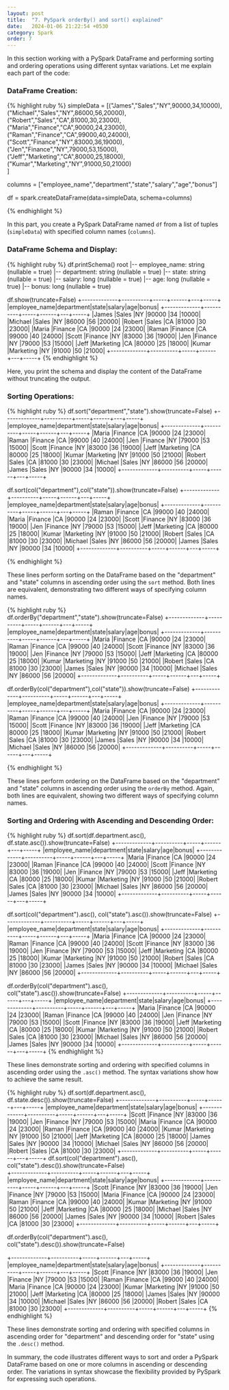 ```yaml
---
layout: post
title:  "7. PySpark orderBy() and sort() explained"
date:   2024-01-06 21:22:54 +0530
category: Spark
order: 7
---
```

In this section working with a PySpark DataFrame and performing sorting and ordering operations using different syntax variations. Let me explain each part of the code:

### **DataFrame Creation:**

{% highlight ruby %}
simpleData = [("James","Sales","NY",90000,34,10000), \
    ("Michael","Sales","NY",86000,56,20000), \
    ("Robert","Sales","CA",81000,30,23000), \
    ("Maria","Finance","CA",90000,24,23000), \
    ("Raman","Finance","CA",99000,40,24000), \
    ("Scott","Finance","NY",83000,36,19000), \
    ("Jen","Finance","NY",79000,53,15000), \
    ("Jeff","Marketing","CA",80000,25,18000), \
    ("Kumar","Marketing","NY",91000,50,21000) \
]

columns = ["employee_name","department","state","salary","age","bonus"]

df = spark.createDataFrame(data=simpleData, schema=columns)


{% endhighlight %}

In this part, you create a PySpark DataFrame named `df` from a list of tuples (`simpleData`) with specified column names (`columns`).

### **DataFrame Schema and Display:**

{% highlight ruby %}
df.printSchema()
root
 |-- employee_name: string (nullable = true)
 |-- department: string (nullable = true)
 |-- state: string (nullable = true)
 |-- salary: long (nullable = true)
 |-- age: long (nullable = true)
 |-- bonus: long (nullable = true)

df.show(truncate=False)
+-------------+----------+-----+------+---+-----+
|employee_name|department|state|salary|age|bonus|
+-------------+----------+-----+------+---+-----+
|James        |Sales     |NY   |90000 |34 |10000|
|Michael      |Sales     |NY   |86000 |56 |20000|
|Robert       |Sales     |CA   |81000 |30 |23000|
|Maria        |Finance   |CA   |90000 |24 |23000|
|Raman        |Finance   |CA   |99000 |40 |24000|
|Scott        |Finance   |NY   |83000 |36 |19000|
|Jen          |Finance   |NY   |79000 |53 |15000|
|Jeff         |Marketing |CA   |80000 |25 |18000|
|Kumar        |Marketing |NY   |91000 |50 |21000|
+-------------+----------+-----+------+---+-----+
{% endhighlight %}

Here, you print the schema and display the content of the DataFrame without truncating the output.

### **Sorting Operations:**

{% highlight ruby %}
df.sort("department","state").show(truncate=False)
+-------------+----------+-----+------+---+-----+
|employee_name|department|state|salary|age|bonus|
+-------------+----------+-----+------+---+-----+
|Maria        |Finance   |CA   |90000 |24 |23000|
|Raman        |Finance   |CA   |99000 |40 |24000|
|Jen          |Finance   |NY   |79000 |53 |15000|
|Scott        |Finance   |NY   |83000 |36 |19000|
|Jeff         |Marketing |CA   |80000 |25 |18000|
|Kumar        |Marketing |NY   |91000 |50 |21000|
|Robert       |Sales     |CA   |81000 |30 |23000|
|Michael      |Sales     |NY   |86000 |56 |20000|
|James        |Sales     |NY   |90000 |34 |10000|
+-------------+----------+-----+------+---+-----+

df.sort(col("department"),col("state")).show(truncate=False)
+-------------+----------+-----+------+---+-----+
|employee_name|department|state|salary|age|bonus|
+-------------+----------+-----+------+---+-----+
|Raman        |Finance   |CA   |99000 |40 |24000|
|Maria        |Finance   |CA   |90000 |24 |23000|
|Scott        |Finance   |NY   |83000 |36 |19000|
|Jen          |Finance   |NY   |79000 |53 |15000|
|Jeff         |Marketing |CA   |80000 |25 |18000|
|Kumar        |Marketing |NY   |91000 |50 |21000|
|Robert       |Sales     |CA   |81000 |30 |23000|
|Michael      |Sales     |NY   |86000 |56 |20000|
|James        |Sales     |NY   |90000 |34 |10000|
+-------------+----------+-----+------+---+-----+

{% endhighlight %}

These lines perform sorting on the DataFrame based on the "department" and "state" columns in ascending order using the `sort` method. Both lines are equivalent, demonstrating two different ways of specifying column names.

{% highlight ruby %}
df.orderBy("department","state").show(truncate=False)
+-------------+----------+-----+------+---+-----+
|employee_name|department|state|salary|age|bonus|
+-------------+----------+-----+------+---+-----+
|Maria        |Finance   |CA   |90000 |24 |23000|
|Raman        |Finance   |CA   |99000 |40 |24000|
|Scott        |Finance   |NY   |83000 |36 |19000|
|Jen          |Finance   |NY   |79000 |53 |15000|
|Jeff         |Marketing |CA   |80000 |25 |18000|
|Kumar        |Marketing |NY   |91000 |50 |21000|
|Robert       |Sales     |CA   |81000 |30 |23000|
|James        |Sales     |NY   |90000 |34 |10000|
|Michael      |Sales     |NY   |86000 |56 |20000|
+-------------+----------+-----+------+---+-----+

df.orderBy(col("department"),col("state")).show(truncate=False)
+-------------+----------+-----+------+---+-----+
|employee_name|department|state|salary|age|bonus|
+-------------+----------+-----+------+---+-----+
|Maria        |Finance   |CA   |90000 |24 |23000|
|Raman        |Finance   |CA   |99000 |40 |24000|
|Jen          |Finance   |NY   |79000 |53 |15000|
|Scott        |Finance   |NY   |83000 |36 |19000|
|Jeff         |Marketing |CA   |80000 |25 |18000|
|Kumar        |Marketing |NY   |91000 |50 |21000|
|Robert       |Sales     |CA   |81000 |30 |23000|
|James        |Sales     |NY   |90000 |34 |10000|
|Michael      |Sales     |NY   |86000 |56 |20000|
+-------------+----------+-----+------+---+-----+

{% endhighlight %}

These lines perform ordering on the DataFrame based on the "department" and "state" columns in ascending order using the `orderBy` method. Again, both lines are equivalent, showing two different ways of specifying column names.

### **Sorting and Ordering with Ascending and Descending Order:**

{% highlight ruby %}
df.sort(df.department.asc(), df.state.asc()).show(truncate=False)
+-------------+----------+-----+------+---+-----+
|employee_name|department|state|salary|age|bonus|
+-------------+----------+-----+------+---+-----+
|Maria        |Finance   |CA   |90000 |24 |23000|
|Raman        |Finance   |CA   |99000 |40 |24000|
|Scott        |Finance   |NY   |83000 |36 |19000|
|Jen          |Finance   |NY   |79000 |53 |15000|
|Jeff         |Marketing |CA   |80000 |25 |18000|
|Kumar        |Marketing |NY   |91000 |50 |21000|
|Robert       |Sales     |CA   |81000 |30 |23000|
|Michael      |Sales     |NY   |86000 |56 |20000|
|James        |Sales     |NY   |90000 |34 |10000|
+-------------+----------+-----+------+---+-----+

df.sort(col("department").asc(), col("state").asc()).show(truncate=False)
+-------------+----------+-----+------+---+-----+
|employee_name|department|state|salary|age|bonus|
+-------------+----------+-----+------+---+-----+
|Maria        |Finance   |CA   |90000 |24 |23000|
|Raman        |Finance   |CA   |99000 |40 |24000|
|Scott        |Finance   |NY   |83000 |36 |19000|
|Jen          |Finance   |NY   |79000 |53 |15000|
|Jeff         |Marketing |CA   |80000 |25 |18000|
|Kumar        |Marketing |NY   |91000 |50 |21000|
|Robert       |Sales     |CA   |81000 |30 |23000|
|James        |Sales     |NY   |90000 |34 |10000|
|Michael      |Sales     |NY   |86000 |56 |20000|
+-------------+----------+-----+------+---+-----+

df.orderBy(col("department").asc(), col("state").asc()).show(truncate=False)
+-------------+----------+-----+------+---+-----+
|employee_name|department|state|salary|age|bonus|
+-------------+----------+-----+------+---+-----+
|Maria        |Finance   |CA   |90000 |24 |23000|
|Raman        |Finance   |CA   |99000 |40 |24000|
|Jen          |Finance   |NY   |79000 |53 |15000|
|Scott        |Finance   |NY   |83000 |36 |19000|
|Jeff         |Marketing |CA   |80000 |25 |18000|
|Kumar        |Marketing |NY   |91000 |50 |21000|
|Robert       |Sales     |CA   |81000 |30 |23000|
|Michael      |Sales     |NY   |86000 |56 |20000|
|James        |Sales     |NY   |90000 |34 |10000|
+-------------+----------+-----+------+---+-----+
{% endhighlight %}

These lines demonstrate sorting and ordering with specified columns in ascending order using the `.asc()` method. The syntax variations show how to achieve the same result.

{% highlight ruby %}
df.sort(df.department.asc(), df.state.desc()).show(truncate=False)
+-------------+----------+-----+------+---+-----+
|employee_name|department|state|salary|age|bonus|
+-------------+----------+-----+------+---+-----+
|Scott        |Finance   |NY   |83000 |36 |19000|
|Jen          |Finance   |NY   |79000 |53 |15000|
|Maria        |Finance   |CA   |90000 |24 |23000|
|Raman        |Finance   |CA   |99000 |40 |24000|
|Kumar        |Marketing |NY   |91000 |50 |21000|
|Jeff         |Marketing |CA   |80000 |25 |18000|
|James        |Sales     |NY   |90000 |34 |10000|
|Michael      |Sales     |NY   |86000 |56 |20000|
|Robert       |Sales     |CA   |81000 |30 |23000|
+-------------+----------+-----+------+---+-----+
df.sort(col("department").asc(), col("state").desc()).show(truncate=False)\
+-------------+----------+-----+------+---+-----+
|employee_name|department|state|salary|age|bonus|
+-------------+----------+-----+------+---+-----+
|Scott        |Finance   |NY   |83000 |36 |19000|
|Jen          |Finance   |NY   |79000 |53 |15000|
|Maria        |Finance   |CA   |90000 |24 |23000|
|Raman        |Finance   |CA   |99000 |40 |24000|
|Kumar        |Marketing |NY   |91000 |50 |21000|
|Jeff         |Marketing |CA   |80000 |25 |18000|
|Michael      |Sales     |NY   |86000 |56 |20000|
|James        |Sales     |NY   |90000 |34 |10000|
|Robert       |Sales     |CA   |81000 |30 |23000|
+-------------+----------+-----+------+---+-----+

df.orderBy(col("department").asc(), col("state").desc()).show(truncate=False)

+-------------+----------+-----+------+---+-----+
|employee_name|department|state|salary|age|bonus|
+-------------+----------+-----+------+---+-----+
|Scott        |Finance   |NY   |83000 |36 |19000|
|Jen          |Finance   |NY   |79000 |53 |15000|
|Raman        |Finance   |CA   |99000 |40 |24000|
|Maria        |Finance   |CA   |90000 |24 |23000|
|Kumar        |Marketing |NY   |91000 |50 |21000|
|Jeff         |Marketing |CA   |80000 |25 |18000|
|James        |Sales     |NY   |90000 |34 |10000|
|Michael      |Sales     |NY   |86000 |56 |20000|
|Robert       |Sales     |CA   |81000 |30 |23000|
+-------------+----------+-----+------+---+-----+
{% endhighlight %}

These lines demonstrate sorting and ordering with specified columns in ascending order for "department" and descending order for "state" using the `.desc()` method.

In summary, the code illustrates different ways to sort and order a PySpark DataFrame based on one or more columns in ascending or descending order. The variations in syntax showcase the flexibility provided by PySpark for expressing such operations.

